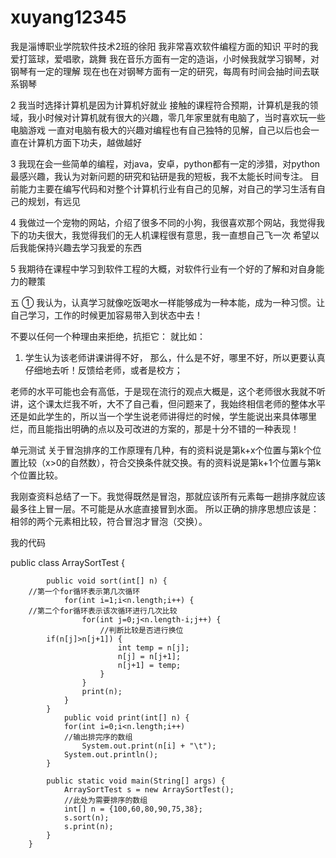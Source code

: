# xuyang12345
我是淄博职业学院软件技术2班的徐阳
我非常喜欢软件编程方面的知识
平时的我爱打篮球，爱唱歌，跳舞
我在音乐方面有一定的造诣，小时候我就学习钢琴，对钢琴有一定的理解
现在也在对钢琴方面有一定的研究，每周有时间会抽时间去联系钢琴

2
我当时选择计算机是因为计算机好就业
接触的课程符合预期，计算机是我的领域，我小时候对计算机就有很大的兴趣，零几年家里就有电脑了，当时喜欢玩一些电脑游戏
一直对电脑有极大的兴趣对编程也有自己独特的见解，自己以后也会一直在计算机方面下功夫，越做越好

3
我现在会一些简单的编程，对java，安卓，python都有一定的涉猎，对python最感兴趣，我认为对新问题的研究和钻研是我的短板，我不太能长时间专注。
目前能力主要在编写代码和对整个计算机行业有自己的见解，对自己的学习生活有自己的规划，有远见

4
我做过一个宠物的网站，介绍了很多不同的小狗，我很喜欢那个网站，我觉得我下的功夫很大，我觉得我们的无人机课程很有意思，我一直想自己飞一次
希望以后我能保持兴趣去学习我爱的东西

5
我期待在课程中学习到软件工程的大概，对软件行业有一个好的了解和对自身能力的鞭策


五
①
我认为，认真学习就像吃饭喝水一样能够成为一种本能，成为一种习惯。让自己学习，工作的时候更加容易带入到状态中去！

不要以任何一个种理由来拒绝，抗拒它：
就比如：
1. 学生认为该老师讲课讲得不好，
那么，什么是不好，哪里不好，所以更要认真仔细地去听！反馈给老师，或者是校方；

老师的水平可能也会有高低，于是现在流行的观点大概是，这个老师很水我就不听讲，这个课太烂我不听，大不了自己看，但问题来了，我始终相信老师的整体水平还是如此学生的，所以当一个学生说老师讲得烂的时候，学生能说出来具体哪里烂，而且能指出明确的点以及可改进的方案的，那是十分不错的一种表现！

单元测试
关于冒泡排序的工作原理有几种，有的资料说是第k+x个位置与第k个位置比较（x>0的自然数），符合交换条件就交换。有的资料说是第k+1个位置与第k个位置比较。

我刚查资料总结了一下。我觉得既然是冒泡，那就应该所有元素每一趟排序就应该最多往上冒一层。不可能是从水底直接冒到水面。
所以正确的排序思想应该是：相邻的两个元素相比较，符合冒泡才冒泡（交换）。

我的代码

public class ArraySortTest {

			public void sort(int[] n) {
        //第一个for循环表示第几次循环
				for(int i=1;i<n.length;i++) {
        //第二个for循环表示该次循环进行几次比较
					for(int j=0;j<n.length-i;j++) {
						//判断比较是否进行换位
            if(n[j]>n[j+1]) {
							int temp = n[j];
							n[j] = n[j+1];
							n[j+1] = temp;
						}
					}
					print(n);
				}
			}
				public void print(int[] n) {
				for(int i=0;i<n.length;i++)
				//输出排完序的数组
					System.out.print(n[i] + "\t");
				System.out.println();
			}
			
			public static void main(String[] args) {
				ArraySortTest s = new ArraySortTest();
				//此处为需要排序的数组
				int[] n = {100,60,80,90,75,38};
				s.sort(n);
				s.print(n);
			}
		}    
